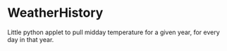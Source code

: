 # WeatherHistory
Little python applet to pull midday temperature for a given year, for every day in that year.
